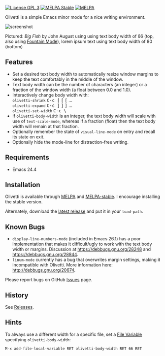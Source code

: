 [![License GPL 3](https://img.shields.io/badge/license-GPL_3-green.svg)](http://www.gnu.org/licenses/gpl-3.0.txt)
[![MELPA Stable](http://stable.melpa.org/packages/olivetti-badge.svg)](http://stable.melpa.org/#/olivetti)
[![MELPA](http://melpa.org/packages/olivetti-badge.svg)](http://melpa.org/#/olivetti)

Olivetti is a simple Emacs minor mode for a nice writing environment.

![screenshot](https://github.com/rnkn/olivetti/raw/master/screenshots/01.png)

Pictured: *Big Fish* by John August using using text body width of 66
(top, also using [Fountain Mode]), lorem ipsum text using text body
width of 80 (bottom)

[fountain mode]: https://github.com/rnkn/fountain-mode

Features
--------

- Set a desired text body width to automatically resize window margins
  to keep the text comfortably in the middle of the window.
- Text body width can be the number of characters (an integer) or a
  fraction of the window width (a float between 0.0 and 1.0).
- Interactively change body width with:  
  `olivetti-shrink` <kbd>C-c [</kbd> <kbd>[</kbd> <kbd>[</kbd> ...  
  `olivetti-expand` <kbd>C-c ]</kbd> <kbd>]</kbd> <kbd>]</kbd> ...  
  `olivetti-set-width` <kbd>C-c \\</kbd>
- If `olivetti-body-width` is an integer, the text body width will scale
  with use of `text-scale-mode`, whereas if a fraction (float) then the
  text body width will remain at that fraction.
- Optionally remember the state of `visual-line-mode` on entry and
  recall its state on exit.
- Optionally hide the mode-line for distraction-free writing.

Requirements
------------

- Emacs 24.4

Installation
------------

Olivetti is available through [MELPA] and [MELPA-stable]. I
encourage installing the stable version.

Alternately, download the [latest release] and put it in your
`load-path`.

[melpa]: https://melpa.org/ "MELPA"
[melpa-stable]: https://stable.melpa.org/ "MELPA Stable"
[latest release]: https://github.com/rnkn/olivetti/releases/latest "Olivetti latest release"

Known Bugs
----------

- `display-line-numbers-mode` (included in Emacs 26.1) has a poor implementation
  that makes it difficult/ugly to work with the text body width or margins.
  Discussion at <https://debbugs.gnu.org/28248> and
  <https://debbugs.gnu.org/28844>.
- `linum-mode` currently has a bug that overwrites margin settings,
  making it incompatible with Olivetti. More information here:
  <http://debbugs.gnu.org/20674>.

Please report bugs on GitHub [Issues] page.

[issues]: https://github.com/rnkn/olivetti/issues "Olivetti issues"

History
-------

See [Releases].

[releases]: https://github.com/rnkn/olivetti/releases "Olivetti releases"

Hints
-----

To always use a different width for a specific file, set a [File Variable]
specifying `olivetti-body-width`:

    M-x add-file-local-variable RET olivetti-body-width RET 66 RET

[file variable]: https://www.gnu.org/software/emacs/manual/html_node/emacs/File-Variables.html "File Variables"
